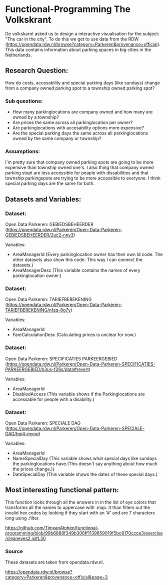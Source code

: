 # Functional-Programming The Volkskrant

De volkskarnt asked us to design a interactive visualisation for the subject: "The car in the city". To do this we get to use data from the RDW (https://opendata.rdw.nl/browse?category=Parkeren&provenance=official). This data contains information about parking spaces in big cities in the Netherlands.

## Research Question:

How do costs, accesability and special parking days (like sundays) change from a company owned parking spot to a township owned parking spot?

### Sub questions:

* How many parkinglocations are company owned and how many are owned by a township?
* Are prices the same across all parkinglocation per owner?
* Are parkinglocations with accesability options more expensive?
* Are the special parking days the same across all parkinglocations owned by the same company or township?


### Assumptions:

I'm pretty sure that company owned parking spots are going to be more expensive than township owned one's. I also thing that company owned parking stopt are less accessible for peaple with dissabilities and that township parkingspots are trying to be more accessible to everyone. I think special parking days are the same for both.

## Datasets and Variables:

### Dataset: 

Open Data Parkeren: GEBIEDSBEHEERDER (https://opendata.rdw.nl/Parkeren/Open-Data-Parkeren-GEBIEDSBEHEERDER/2uc2-nnv3)

Variables: 

* AreaManagerId (Every parkinglocation owner has their own Id code. The other datasets also show this code. This way I can connect the datasets.)
* AreaManagerDesc (This variable contains the names of every parkinglocation owner.)

### Dataset: 

Open Data Parkeren: TARIEFBEREKENING (https://opendata.rdw.nl/Parkeren/Open-Data-Parkeren-TARIEFBEREKENING/nfzq-8g7y)

Variables:

* AreaManagerId 
* FareCalculationDesc (Calculating prices is unclear for now.)

### Dataset:

Open Data Parkeren: SPECIFICATIES PARKEERGEBIED (https://opendata.rdw.nl/Parkeren/Open-Data-Parkeren-SPECIFICATIES-PARKEERGEBIED/b3us-f26s/data#revert)

Variables:

* AreaManagerId
* DisabledAccess (This variable shows if the Parkinglocations are accessable for people with a disability.)

### Dataset: 

Open Data Parkeren: SPECIALE DAG (https://opendata.rdw.nl/Parkeren/Open-Data-Parkeren-SPECIALE-DAG/hpi4-mynq)

Variables:

* AreaManagerId
* NameSpecialDay (This variable shows what special days like sundays the parkinglocations have.(This doesn't say anything about how much the prices change.))
* DateSpecialDay (This variable shows the dates of these special days.)

## Most interesting functional pattern:

This function looks through all the answers in in the list of eye colors that transforms all the names to uppercase with .map. It than filters out the invalid hex codes by looking if they start with an '#' and are 7 characters long using .filter.

https://github.com/TimvanAlphen/functional-programming/blob/99b6888f349b306ff1139859019f5bc8170ccce3/exercise/cleaneyes2.js#L30

### Source
These datasets are taken from opendata.rdw.nl.

https://opendata.rdw.nl/browse?category=Parkeren&provenance=official&page=3